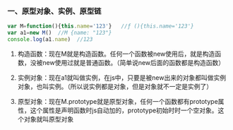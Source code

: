 ### 一、原型对象、实例、原型链

```js
var M=function(){this.name='123'}   //ƒ (){this.name='123'}
var a1=new M()  //M {name: "123"}
console.log(a1.name)  //123
```



1. 构造函数：现在M就是构造函数。任何一个函数被new使用后，就是构造函数，没被new使用过就是普通函数。（简单说new后面的函数都是构造函数）

2. 实例对象：现在a1就叫做实例，在js中，只要是被new出来的对象都叫做实例对象，也叫实例。（所以说实例都是对象，但是对象就不一定是实例了）

3. 原型对象：现在M.prototype就是原型对象，任何一个函数都有prototype属性，这个属性是声明函数时js自动加的，prototype初始时时一个空对象。这个对象就叫原型对象

   

   
   
